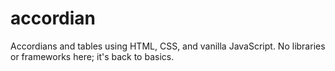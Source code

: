# accordian

Accordians and tables using HTML, CSS, and vanilla JavaScript. No libraries or frameworks here; it's back to basics.
